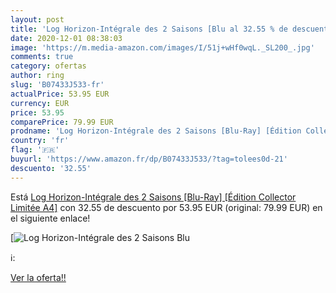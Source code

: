 ```yaml
---
layout: post
title: 'Log Horizon-Intégrale des 2 Saisons [Blu al 32.55 % de descuento'
date: 2020-12-01 08:38:03
image: 'https://m.media-amazon.com/images/I/51j+wHf0wqL._SL200_.jpg'
comments: true
category: ofertas
author: ring
slug: 'B07433J533-fr'
actualPrice: 53.95 EUR
currency: EUR
price: 53.95
comparePrice: 79.99 EUR
prodname: 'Log Horizon-Intégrale des 2 Saisons [Blu-Ray] [Édition Collector Limitée A4]'
country: 'fr'
flag: '🇫🇷'
buyurl: 'https://www.amazon.fr/dp/B07433J533/?tag=tolees0d-21'
descuento: '32.55'
---
```


Está [Log Horizon-Intégrale des 2 Saisons [Blu-Ray] [Édition Collector Limitée A4]](https://www.amazon.fr/dp/B07433J533/?tag=tolees0d-21) con 32.55 de descuento por 53.95 EUR (original: 79.99 EUR) en el siguiente enlace!

[![Log Horizon-Intégrale des 2 Saisons [Blu](https://m.media-amazon.com/images/I/51j+wHf0wqL._SL200_.jpg)](https://www.amazon.fr/dp/B07433J533/?tag=tolees0d-21)

ℹ️:


[Ver la oferta!!](https://www.amazon.fr/dp/B07433J533/?tag=tolees0d-21)
